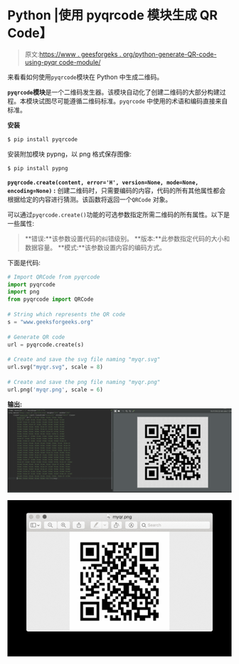 # Python |使用 pyqrcode 模块生成 QR Code】

> 原文:[https://www . geesforgeks . org/python-generate-QR-code-using-pyqr code-module/](https://www.geeksforgeeks.org/python-generate-qr-code-using-pyqrcode-module/)

来看看如何使用`pyqrcode`模块在 Python 中生成二维码。

**`pyqrcode`模块**是一个二维码发生器。该模块自动化了创建二维码的大部分构建过程。本模块试图尽可能遵循二维码标准。`pyqrcode` 中使用的术语和编码直接来自标准。

**安装**

```py
$ pip install pyqrcode

```

安装附加模块 pypng，以 png 格式保存图像:

```py
$ pip install pypng

```

**`pyqrcode.create(content, error='H', version=None, mode=None, encoding=None)` :** 创建二维码时，只需要编码的内容，代码的所有其他属性都会根据给定的内容进行猜测。该函数将返回一个`QRCode` 对象。

可以通过`pyqrcode.create()`功能的可选参数指定所需二维码的所有属性。以下是一些属性:

> **错误:**该参数设置代码的纠错级别。
> **版本:**此参数指定代码的大小和数据容量。
> **模式:**该参数设置内容的编码方式。

下面是代码:

```py
# Import QRCode from pyqrcode
import pyqrcode
import png
from pyqrcode import QRCode

# String which represents the QR code
s = "www.geeksforgeeks.org"

# Generate QR code
url = pyqrcode.create(s)

# Create and save the svg file naming "myqr.svg"
url.svg("myqr.svg", scale = 8)

# Create and save the png file naming "myqr.png"
url.png('myqr.png', scale = 6)
```

**输出:**
![](img/201e8bb59921cc1a4ccc508ef4579c96.png)

![Output image](img/40d0f02b5851ff34c32f6f82a7ebb665.png)